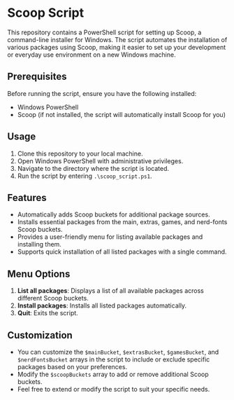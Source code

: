 # Scoop Script

This repository contains a PowerShell script for setting up Scoop, a command-line installer for Windows. The script automates the installation of various packages using Scoop, making it easier to set up your development or everyday use environment on a new Windows machine.

## Prerequisites

Before running the script, ensure you have the following installed:

- Windows PowerShell
- Scoop (if not installed, the script will automatically install Scoop for you)

## Usage

1. Clone this repository to your local machine.
2. Open Windows PowerShell with administrative privileges.
3. Navigate to the directory where the script is located.
4. Run the script by entering `.\scoop_script.ps1`.

## Features

- Automatically adds Scoop buckets for additional package sources.
- Installs essential packages from the main, extras, games, and nerd-fonts Scoop buckets.
- Provides a user-friendly menu for listing available packages and installing them.
- Supports quick installation of all listed packages with a single command.

## Menu Options

1. **List all packages**: Displays a list of all available packages across different Scoop buckets.
2. **Install packages**: Installs all listed packages automatically.
3. **Quit**: Exits the script.

## Customization

- You can customize the `$mainBucket`, `$extrasBucket`, `$gamesBucket`, and `$nerdFontsBucket` arrays in the script to include or exclude specific packages based on your preferences.
- Modify the `$scoopBuckets` array to add or remove additional Scoop buckets.
- Feel free to extend or modify the script to suit your specific needs.
